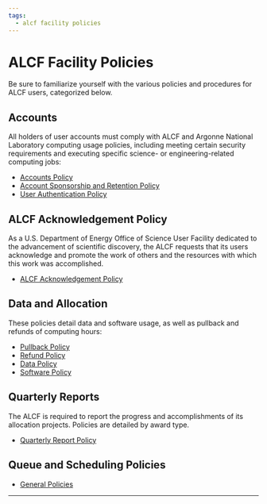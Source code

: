 ```yaml
---
tags:
  - alcf facility policies
---
```


# ALCF Facility Policies

Be sure to familiarize yourself with the various policies and procedures for ALCF users, categorized below.

## Accounts

All holders of user accounts must comply with ALCF and Argonne National Laboratory computing usage policies, including meeting certain security requirements and executing specific science- or engineering-related computing jobs:

- [Accounts Policy](accounts/index.md)
- [Account Sponsorship and Retention Policy](accounts/account-sponsorship-retention-policy.md)
- [User Authentication Policy](accounts/user-authentication-policy.md)

## ALCF Acknowledgement Policy

As a U.S. Department of Energy Office of Science User Facility dedicated to the advancement of scientific discovery, the ALCF requests that its users acknowledge and promote the work of others and the resources with which this work was accomplished.

- [ALCF Acknowledgement Policy](alcf-acknowledgement-policy.md)

## Data and Allocation

These policies detail data and software usage, as well as pullback and refunds of computing hours:

- [Pullback Policy](queue-scheduling/pullback-policy.md)
- [Refund Policy](queue-scheduling/refund-policy.md)
- [Data Policy](data-and-software-policies/data-policy.md)
- [Software Policy](data-and-software-policies/software-policy.md)

## Quarterly Reports

The ALCF is required to report the progress and accomplishments of its allocation projects. Policies are detailed by award type.

- [Quarterly Report Policy](../account-project-management/project-management/project-reports.md)

## Queue and Scheduling Policies

- [General Policies](queue-scheduling/index.md)

---
